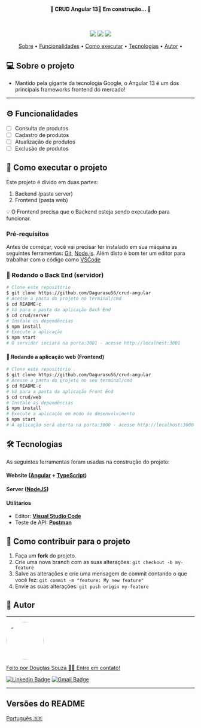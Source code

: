   <h4 align="center"> 
    🚧  CRUD Angular 13🚀 Em construção...  🚧
  </h4>
  <br>

  <p align="center">
    <img src="https://img.shields.io/badge/angular-v13.1.0-green">
    <img src="https://img.shields.io/badge/npm-v16.13.2-green">
    <img src="https://img.shields.io/badge/typescrypt-v4.5.5-green">
  </p>
  
  <p align="center">
     <a href="#-sobre-o-projeto">Sobre</a> •
     <a href="#-funcionalidades">Funcionalidades</a> •
     <a href="#-como-executar-o-projeto">Como executar</a> • 
     <a href="#-tecnologias">Tecnologias</a> • 
     <a href="#-autor">Autor</a> • 
  </p>

## 💻 Sobre o projeto

  - Mantido pela gigante da tecnologia Google, o Angular 13 é um dos principais frameworks frontend do mercado!

---

## ⚙️ Funcionalidades
  
- [ ] Consulta de produtos
- [ ] Cadastro de produtos
- [ ] Atualização de produtos
- [ ] Exclusão de produtos

## 🚀 Como executar o projeto

Este projeto é divido em duas partes:
1. Backend (pasta server) 
2. Frontend (pasta web)

💡 O Frontend precisa que o Backend esteja sendo executado para funcionar.

### Pré-requisitos

Antes de começar, você vai precisar ter instalado em sua máquina as seguintes ferramentas:
[Git](https://git-scm.com), [Node.js](https://nodejs.org/en/). 
Além disto é bom ter um editor para trabalhar com o código como [VSCode](https://code.visualstudio.com/)

### 🎲 Rodando o Back End (servidor)

```bash
# Clone este repositório
$ git clone https://github.com/Dagurasu56/crud-angular
# Acesse a pasta do projeto no terminal/cmd
$ cd README-c
# Vá para a pasta da aplicação Back End
$ cd crud/server
# Instale as dependências
$ npm install
# Execute a aplicação
$ npm start
# O servidor inciará na porta:3001 - acesse http://localhost:3001
```
#### 🧭 Rodando a aplicação web (Frontend)

```bash
# Clone este repositório 
$ git clone https://github.com/Dagurasu56/crud-angular
# Acesse a pasta do projeto no seu terminal/cmd
$ cd README-c
# Vá para a pasta da aplicação Front End
$ cd crud/web
# Instale as dependências
$ npm install
# Execute a aplicação em modo de desenvolvimento
$ npm start
# A aplicação será aberta na porta:3000 - acesse http://localhost:3000
```

## 🛠 Tecnologias

As seguintes ferramentas foram usadas na construção do projeto:

#### **Website**  ([Angular](https://angular.io/cli)  +  [TypeScript](https://www.typescriptlang.org/))

#### [](https://github.com/Dagurasu56/crud-angular#server-nodejs--typescript)**Server**  ([NodeJS](https://nodejs.org/en/))

#### [](https://github.com/Dagurasu56/crud-angular#utilit%C3%A1rios)**Utilitários**

-   Editor:  **[Visual Studio Code](https://code.visualstudio.com/)**
-   Teste de API:  **[Postman](https://www.postman.com/)**

## 💪 Como contribuir para o projeto

1. Faça um **fork** do projeto.
2. Crie uma nova branch com as suas alterações: `git checkout -b my-feature`
3. Salve as alterações e crie uma mensagem de commit contando o que você fez: `git commit -m "feature: My new feature"`
4. Envie as suas alterações: `git push origin my-feature`

## 🦸 Autor
---

<a href="#">
 <img style="border-radius: 50%;" src="https://avatars.githubusercontent.com/u/50157211?s=120&v=4" width="100px;" alt=""/>
 <br />

Feito por Douglas Souza 👋🏽 Entre em contato!

[![Linkedin Badge](https://img.shields.io/badge/-Douglas-blue?style=flat-square&logo=Linkedin&logoColor=white&link=https://www.linkedin.com/in/dagurasujava/)](https://www.linkedin.com/in/dagurasujava/) 
[![Gmail Badge](https://img.shields.io/badge/-contini.ds@gmail.com-c14438?style=flat-square&logo=Gmail&logoColor=white&link=mailto:contini.ds@gmail.com)](mailto:contini.ds@gmail.com)
 
---

##  Versões do README

[Português 🇧🇷](./README.md) 
